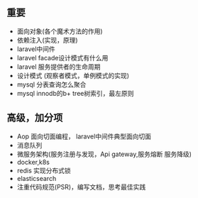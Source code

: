 ## 重要
- 面向对象(各个魔术方法的作用)  
- 依赖注入(实现，原理)  
- laravel中间件  
- laravel facade设计模式有什么用  
- laravel 服务提供者的生命周期  
- 设计模式 (观察者模式，单例模式的实现)  
- mysql 分表查询怎么聚合  
- mysql innodb的b+ tree树索引，最左原则  

## 高级，加分项
- Aop 面向切面编程， laravel中间件典型面向切面
- 消息队列  
- 微服务架构(服务注册与发现，Api gateway,服务熔断 服务降级)  
- docker,k8s  
- redis 实现分布式锁  
- elasticsearch  
- 注重代码规范(PSR)，编写文档，思考最佳实践
